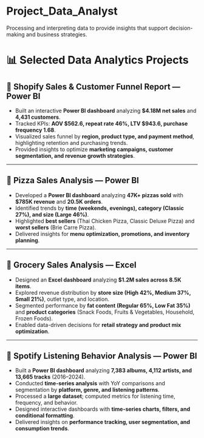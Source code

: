 # Project_Data_Analyst
Processing and interpreting data to provide insights that support decision-making and business strategies.



# 📊 Selected Data Analytics Projects

## 🛒 Shopify Sales & Customer Funnel Report — Power BI
- Built an interactive **Power BI dashboard** analyzing **$4.18M net sales** and **4,431 customers**.  
- Tracked KPIs: **AOV $562.6, repeat rate 46%, LTV $943.6, purchase frequency 1.68**.  
- Visualized sales funnel by **region, product type, and payment method**, highlighting retention and purchasing trends.  
- Provided insights to optimize **marketing campaigns, customer segmentation, and revenue growth strategies**.  

---

## 🍕 Pizza Sales Analysis — Power BI
- Developed a **Power BI dashboard** analyzing **47K+ pizzas sold** with **$785K revenue** and **20.5K orders**.  
- Identified trends by **time (weekends, evenings), category (Classic 27%), and size (Large 46%)**.  
- Highlighted **best sellers** (Thai Chicken Pizza, Classic Deluxe Pizza) and **worst sellers** (Brie Carre Pizza).  
- Delivered insights for **menu optimization, promotions, and inventory planning**.  

---

## 🥗 Grocery Sales Analysis — Excel
- Designed an **Excel dashboard** analyzing **$1.2M sales across 8.5K items**.  
- Explored revenue distribution by **store size (High 42%, Medium 37%, Small 21%)**, outlet type, and location.  
- Segmented performance by **fat content (Regular 65%, Low Fat 35%)** and **product categories** (Snack Foods, Fruits & Vegetables, Household, Frozen Foods).  
- Enabled data-driven decisions for **retail strategy and product mix optimization**.  

---

## 🎵 Spotify Listening Behavior Analysis — Power BI
- Built a **Power BI dashboard** analyzing **7,383 albums, 4,112 artists, and 13,665 tracks** (2016–2024).  
- Conducted **time-series analysis** with YoY comparisons and segmentation by **platform, genre, and listening patterns**.  
- Processed a **large dataset**; computed metrics for listening time, frequency, and behavior.  
- Designed interactive dashboards with **time-series charts, filters, and conditional formatting**.  
- Delivered insights on **performance tracking, user segmentation, and consumption trends**.  


